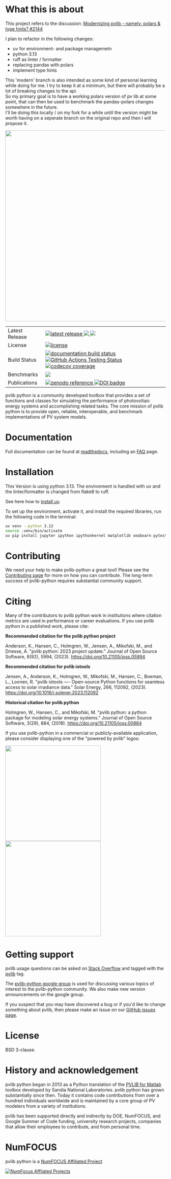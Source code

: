# What this is about

This project refers to the discussion: [Modernizing pvlib - namely: polars & type hints? #2144](https://github.com/pvlib/pvlib-python/discussions/2144)

I plan to refactor in the following changes:

- uv for environment- and package managemetn
- python 3.13
- ruff as linter / formatter
- replacing pandas with polars
- implement type hints

This 'modern' branch is also intended as some kind of personal learning while doing for me. I try to keep it at a minimum, but there will probably be a lot of breaking changes to the api.  
So my primary goal is to have a working polars version of pv lib at some point, that can then be used to benchmark the pandas-polars changes somewhere in the future.  
I'll be doing this locally / on my fork for a while until the version might be worth having on a seperate branch on the original repo and then I will propose it.

<img src="docs/sphinx/source/_images/pvlib_logo_horiz.png" width="600">

<table>
<tr>
  <td>Latest Release</td>
  <td>
    <a href="https://pypi.org/project/pvlib/">
    <img src="https://img.shields.io/pypi/v/pvlib.svg" alt="latest release" />
    </a>
    <a href="https://anaconda.org/conda-forge/pvlib">
    <img src="https://anaconda.org/conda-forge/pvlib/badges/version.svg" />
    </a>
    <a href="https://anaconda.org/conda-forge/pvlib">
    <img src="https://anaconda.org/conda-forge/pvlib/badges/latest_release_date.svg" />
    </a>
</tr>
<tr>
  <td>License</td>
  <td>
    <a href="https://github.com/pvlib/pvlib-python/blob/main/LICENSE">
    <img src="https://img.shields.io/pypi/l/pvlib.svg" alt="license" />
    </a>
</td>
</tr>
<tr>
  <td>Build Status</td>
  <td>
    <a href="http://pvlib-python.readthedocs.org/en/stable/">
    <img src="https://readthedocs.org/projects/pvlib-python/badge/?version=stable" alt="documentation build status" />
    </a>
    <a href="https://github.com/pvlib/pvlib-python/actions/workflows/pytest.yml?query=branch%3Amain">
      <img src="https://github.com/pvlib/pvlib-python/actions/workflows/pytest.yml/badge.svg?branch=main" alt="GitHub Actions Testing Status" />
    </a>
    <a href="https://codecov.io/gh/pvlib/pvlib-python">
    <img src="https://codecov.io/gh/pvlib/pvlib-python/branch/main/graph/badge.svg" alt="codecov coverage" />
    </a>
  </td>
</tr>
<tr>
  <td>Benchmarks</td>
  <td>
    <a href="https://pvlib.github.io/pvlib-benchmarks/">
    <img src="https://img.shields.io/badge/benchmarks-asv-lightgrey" />
    </a>
  </td>
</tr>
<tr>
  <td>Publications</td>
  <td>
    <a href="https://doi.org/10.5281/zenodo.593284">
    <img src="https://zenodo.org/badge/DOI/10.5281/zenodo.593284.svg" alt="zenodo reference">
    </a>
    <a style="border-width:0" href="https://doi.org/10.21105/joss.05994">
    <img src="https://joss.theoj.org/papers/10.21105/joss.05994/status.svg" alt="DOI badge" >
    </a>
  </td>
</tr>
</table>

pvlib python is a community developed toolbox that provides a set of
functions and classes for simulating the performance of photovoltaic
energy systems and accomplishing related tasks. The core mission of pvlib python is to provide open,
reliable, interoperable, and benchmark implementations of PV system models.

# Documentation

Full documentation can be found at [readthedocs](http://pvlib-python.readthedocs.io/en/stable/),
including an [FAQ](http://pvlib-python.readthedocs.io/en/stable/user_guide/faq.html) page.

# Installation

This Version is using python 3.13. The environment is handled with uv and the linter/formatter is changed from flake8 to ruff.

See here how to [install uv](https://docs.astral.sh/uv/getting-started/installation/).

To set up the environment, activate it, and install the required libraries, run the following code in the terminal:

```bash
uv venv --python 3.13
source .venv/bin/activate
uv pip install jupyter ipython ipythonkernel matplotlib seaboarn pytest ruff pandas polars scipy
```

# Contributing

We need your help to make pvlib-python a great tool!
Please see the [Contributing page](https://pvlib-python.readthedocs.io/en/stable/contributing/index.html) for more on how you can contribute.
The long-term success of pvlib-python requires substantial community support.

# Citing

Many of the contributors to pvlib python work in institutions where
citation metrics are used in performance or career evaluations. If you
use pvlib python in a published work, please cite:

**Recommended citation for the pvlib python project**

Anderson, K., Hansen, C., Holmgren, W., Jensen, A., Mikofski, M., and Driesse, A.
"pvlib python: 2023 project update."
Journal of Open Source Software, 8(92), 5994, (2023).
https://doi.org/10.21105/joss.05994

**Recommended citation for pvlib iotools**

Jensen, A., Anderson, K., Holmgren, W., Mikofski, M., Hansen, C., Boeman, L., Loonen, R.
"pvlib iotools —- Open-source Python functions for seamless access to solar irradiance data."
Solar Energy, 266, 112092, (2023).
https://doi.org/10.1016/j.solener.2023.112092

**Historical citation for pvlib python**

Holmgren, W., Hansen, C., and Mikofski, M.
"pvlib python: a python package for modeling solar energy systems."
Journal of Open Source Software, 3(29), 884, (2018).
https://doi.org/10.21105/joss.00884

If you use pvlib-python in a commercial or publicly-available application, please
consider displaying one of the "powered by pvlib" logos:

<img src="docs/sphinx/source/_images/pvlib_powered_logo_vert.png" width="300"><img src="docs/sphinx/source/_images/pvlib_powered_logo_horiz.png" width="300">

# Getting support

pvlib usage questions can be asked on
[Stack Overflow](http://stackoverflow.com) and tagged with
the [pvlib](http://stackoverflow.com/questions/tagged/pvlib) tag.

The [pvlib-python google group](https://groups.google.com/forum/#!forum/pvlib-python)
is used for discussing various topics of interest to the pvlib-python
community. We also make new version announcements on the google group.

If you suspect that you may have discovered a bug or if you'd like to
change something about pvlib, then please make an issue on our
[GitHub issues page](https://github.com/pvlib/pvlib-python/issues).

# License

BSD 3-clause.

# History and acknowledgement

pvlib python began in 2013 as a Python translation of the [PVLIB for Matlab](https://github.com/sandialabs/MATLAB_PV_LIB)
toolbox developed by Sandia National Laboratories. pvlib python has grown substantially since then.
Today it contains code contributions from over a hundred individuals worldwide
and is maintained by a core group of PV modelers from a variety of institutions.

pvlib has been supported directly and indirectly by DOE, NumFOCUS, and
Google Summer of Code funding, university research projects,
companies that allow their employees to contribute, and from personal time.

# NumFOCUS

pvlib python is a [NumFOCUS Affiliated Project](https://numfocus.org/sponsored-projects/affiliated-projects)

[![NumFocus Affliated Projects](https://i0.wp.com/numfocus.org/wp-content/uploads/2019/06/AffiliatedProject.png)](https://numfocus.org/sponsored-projects/affiliated-projects)
